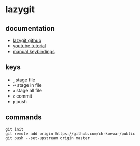 # lazygit

## documentation
- [lazygit github](https://github.com/jesseduffield/lazygit)
- [youtube tutorial](https://www.youtube.com/watch?v=CPLdltN7wgE)
- [manual keybindings](https://github.com/jesseduffield/lazygit/blob/master/docs/keybindings/Custom_Keybindings.md)

## keys
- `⎵`    stage file
- `⮠`    stage in file
- `a`    stage all file
- `c`    commit 
- `p`    push

## commands
```
git init
git remote add origin https://github.com/chrkoewar/public
git push --set-upstream origin master 
```

